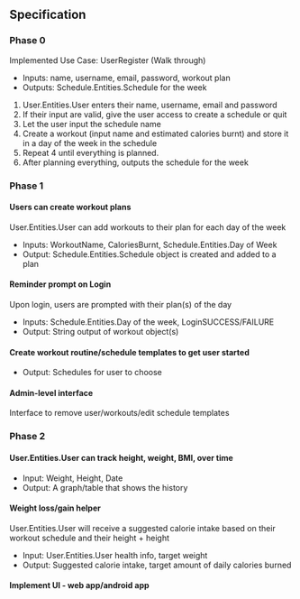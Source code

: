 ## Specification

### Phase 0
Implemented Use Case: UserRegister (Walk through)
- Inputs: name, username, email, password, workout plan
- Outputs: Schedule.Entities.Schedule for the week 
1. User.Entities.User enters their name, username, email and password
2. If their input are valid, give the user access to create a schedule or quit
3. Let the user input the schedule name
4. Create a workout (input name and estimated calories burnt) and store it in a day of the week in the schedule
5. Repeat 4 until everything is planned.
6. After planning everything, outputs the schedule for the week


### Phase 1
#### Users can create workout plans
User.Entities.User can add workouts to their plan for each day of the week 
- Inputs: WorkoutName, CaloriesBurnt, Schedule.Entities.Day of Week
- Output: Schedule.Entities.Schedule object is created and added to a plan

#### Reminder prompt on Login
Upon login, users are prompted with their plan(s) of the day 
- Inputs: Schedule.Entities.Day of the week, LoginSUCCESS/FAILURE
- Output: String output of workout object(s)


#### Create workout routine/schedule templates to get user started 
- Output: Schedules for user to choose

#### Admin-level interface
Interface to remove user/workouts/edit schedule templates


### Phase 2
#### User.Entities.User can track height, weight, BMI, over time
- Input: Weight, Height, Date
- Output: A graph/table that shows the history
#### Weight loss/gain helper
User.Entities.User will receive a suggested calorie intake based on their workout schedule and their height + height
- Input: User.Entities.User health info, target weight
- Output: Suggested calorie intake, target amount of daily calories burned 

#### Implement UI - web app/android app
